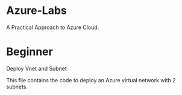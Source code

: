 # Azure-Labs

A Practical Approach to Azure Cloud.

# Beginner

Deploy Vnet and Subnet

This file contains the code to deploy an Azure virtual network with 2 subnets.
